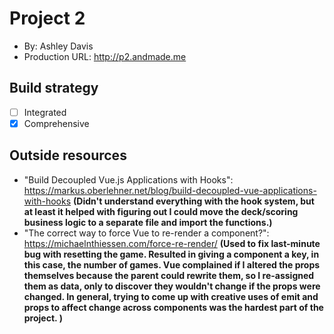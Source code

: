 # Project 2

- By: Ashley Davis
- Production URL: <http://p2.andmade.me>

## Build strategy

- [ ] Integrated
- [x] Comprehensive

## Outside resources

- "Build Decoupled Vue.js Applications with Hooks": https://markus.oberlehner.net/blog/build-decoupled-vue-applications-with-hooks **(Didn't understand everything with the hook system, but at least it helped with figuring out I could move the deck/scoring business logic to a separate file and import the functions.)**
- "The correct way to force Vue to re-render a component?": https://michaelnthiessen.com/force-re-render/ **(Used to fix last-minute bug with resetting the game. Resulted in giving a component a key, in this case, the number of games. Vue complained if I altered the props themselves because the parent could rewrite them, so I re-assigned them as data, only to discover they wouldn't change if the props were changed. In general, trying to come up with creative uses of emit and props to affect change across components was the hardest part of the project. )**
